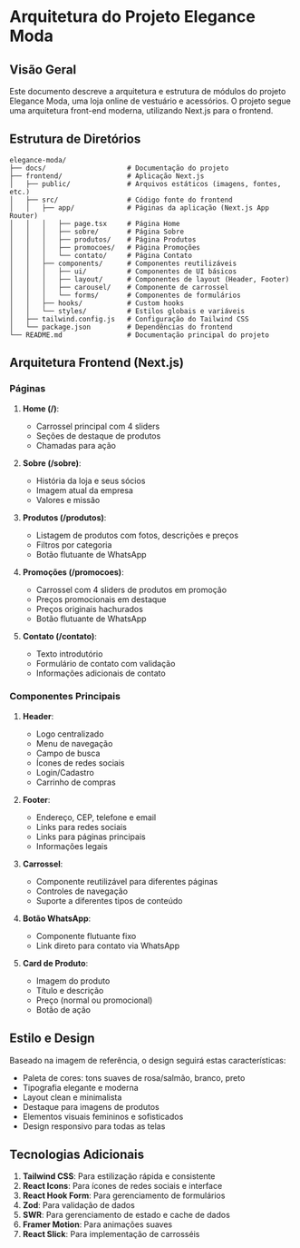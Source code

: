 # Arquitetura do Projeto Elegance Moda

## Visão Geral

Este documento descreve a arquitetura e estrutura de módulos do projeto Elegance Moda, uma loja online de vestuário e acessórios. O projeto segue uma arquitetura front-end moderna, utilizando Next.js para o frontend.

## Estrutura de Diretórios

```
elegance-moda/
├── docs/                    # Documentação do projeto
├── frontend/                # Aplicação Next.js
│   ├── public/              # Arquivos estáticos (imagens, fontes, etc.)
│   ├── src/                 # Código fonte do frontend
│   │   ├── app/             # Páginas da aplicação (Next.js App Router)
│   │   │   ├── page.tsx     # Página Home
│   │   │   ├── sobre/       # Página Sobre
│   │   │   ├── produtos/    # Página Produtos
│   │   │   ├── promocoes/   # Página Promoções
│   │   │   └── contato/     # Página Contato
│   │   ├── components/      # Componentes reutilizáveis
│   │   │   ├── ui/          # Componentes de UI básicos
│   │   │   ├── layout/      # Componentes de layout (Header, Footer)
│   │   │   ├── carousel/    # Componente de carrossel
│   │   │   └── forms/       # Componentes de formulários
│   │   ├── hooks/           # Custom hooks
│   │   └── styles/          # Estilos globais e variáveis
│   ├── tailwind.config.js   # Configuração do Tailwind CSS
│   └── package.json         # Dependências do frontend
└── README.md                # Documentação principal do projeto
```

## Arquitetura Frontend (Next.js)

### Páginas

1. **Home (/)**: 
   - Carrossel principal com 4 sliders
   - Seções de destaque de produtos
   - Chamadas para ação

2. **Sobre (/sobre)**:
   - História da loja e seus sócios
   - Imagem atual da empresa
   - Valores e missão

3. **Produtos (/produtos)**:
   - Listagem de produtos com fotos, descrições e preços
   - Filtros por categoria
   - Botão flutuante de WhatsApp

4. **Promoções (/promocoes)**:
   - Carrossel com 4 sliders de produtos em promoção
   - Preços promocionais em destaque
   - Preços originais hachurados
   - Botão flutuante de WhatsApp

5. **Contato (/contato)**:
   - Texto introdutório
   - Formulário de contato com validação
   - Informações adicionais de contato

### Componentes Principais

1. **Header**:
   - Logo centralizado
   - Menu de navegação
   - Campo de busca
   - Ícones de redes sociais
   - Login/Cadastro
   - Carrinho de compras

2. **Footer**:
   - Endereço, CEP, telefone e email
   - Links para redes sociais
   - Links para páginas principais
   - Informações legais

3. **Carrossel**:
   - Componente reutilizável para diferentes páginas
   - Controles de navegação
   - Suporte a diferentes tipos de conteúdo

4. **Botão WhatsApp**:
   - Componente flutuante fixo
   - Link direto para contato via WhatsApp

5. **Card de Produto**:
   - Imagem do produto
   - Título e descrição
   - Preço (normal ou promocional)
   - Botão de ação

## Estilo e Design

Baseado na imagem de referência, o design seguirá estas características:

- Paleta de cores: tons suaves de rosa/salmão, branco, preto
- Tipografia elegante e moderna
- Layout clean e minimalista
- Destaque para imagens de produtos
- Elementos visuais femininos e sofisticados
- Design responsivo para todas as telas

## Tecnologias Adicionais

1. **Tailwind CSS**: Para estilização rápida e consistente
2. **React Icons**: Para ícones de redes sociais e interface
3. **React Hook Form**: Para gerenciamento de formulários
4. **Zod**: Para validação de dados
5. **SWR**: Para gerenciamento de estado e cache de dados
6. **Framer Motion**: Para animações suaves
7. **React Slick**: Para implementação de carrosséis
